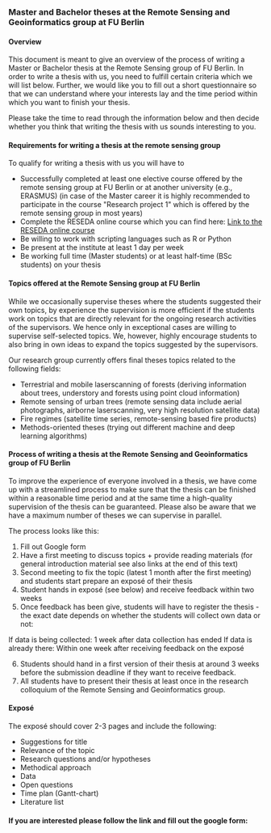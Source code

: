 ### Master and Bachelor theses at the Remote Sensing and Geoinformatics group at FU Berlin

#### Overview
This document is meant to give an overview of the process of writing a Master or Bachelor thesis at the Remote Sensing group of FU Berlin. In order to write a thesis with us, you need to fulfill certain criteria which we will list below. Further, we would like you to fill out a short questionnaire so that we can understand where your interests lay and the time period within which you want to finish your thesis. 

Please take the time to read through the information below and then decide whether you think that writing the thesis with us sounds interesting to you.

#### Requirements for writing a thesis at the remote sensing group

To qualify for writing a thesis with us you will have to

 - Successfully completed at least one elective course offered by the remote sensing group at FU Berlin or at another university (e.g., ERASMUS) (in case of the Master career it is highly recommended to participate in the course "Research project 1" which is offered by the remote sensing group in most years)
 - Complete the RESEDA online course which you can find here: [Link to the RESEDA online course](https://remote-sensing-at-fu-berlin.github.io/RESEDA/)
 - Be willing to work with scripting languages such as R or Python
 - Be present at the institute at least 1 day per week 
 - Be working full time (Master students) or at least half-time (BSc students) on your thesis 

#### Topics offered at the Remote Sensing group at FU Berlin

While we occasionally supervise theses where the students suggested their own topics, by experience the supervision is more efficient if the students work on topics that are directly relevant for the ongoing research activities of the supervisors. We hence only in exceptional cases are willing to supervise self-selected topics. We, however, highly encourage students to also bring in own ideas to expand the topics suggested by the supervisors.

Our research group currently offers final theses topics related to the following fields:

 - Terrestrial and mobile laserscanning of forests (deriving information about trees, understory and forests using point cloud information)
 - Remote sensing of urban trees (remote sensing data include aerial photographs, airborne laserscanning, very high resolution satellite data) 
 - Fire regimes (satellite time series, remote-sensing based fire products)
 - Methods-oriented theses (trying out different machine and deep learning algorithms)

#### Process of writing a thesis at the Remote Sensing and Geoinformatics group of FU Berlin

To improve the experience of everyone involved in a thesis, we have come up with a streamlined process to make sure that the thesis can be finished within a reasonable time period and at the same time a high-quality supervision of the thesis can be guaranteed. Please also be aware that we have a maximum number of theses we can supervise in parallel. 

The process looks like this:

 1. Fill out Google form 
 2. Have a first meeting to discuss topics + provide reading materials (for general introduction material see also links at the end of this text)
 3.  Second meeting to fix the topic (latest 1 month after the first meeting) and students start prepare an exposé of their thesis
 4. Student hands in exposé (see below) and receive feedback within two weeks
 5. Once feedback has been give, students will have to register the thesis - the exact date depends on whether the students will collect own data or not: 

If data is being collected: 1 week after data collection has ended
If data is already there: Within one week after receiving feedback on the exposé

6. Students should hand in a first version of their thesis at around 3 weeks before the submission deadline if they want to receive feedback.
7. All students have to present their thesis at least once in the research colloquium of the Remote Sensing and Geoinformatics group. 

#### Exposé
The exposé should cover 2-3 pages and include the following:

 - Suggestions for title
 - Relevance of the topic
 - Research questions and/or hypotheses
 - Methodical approach
 - Data
 - Open questions
 - Time plan (Gantt-chart)
 - Literature list

#### If you are interested please follow the link and fill out the google form:

